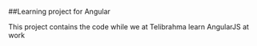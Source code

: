 ##Learning project for Angular

This project contains the code while we at Telibrahma learn AngularJS at
work
